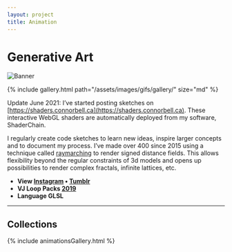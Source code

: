 ```yaml
---
layout: project
title: Animation
---
```


<head>
<link rel="stylesheet" href="/assets/css/lite-yt-embed.css">
</head>

# Generative Art

<!-- ![Banner]({{absolute_url}}/assets/images/gifs/banner.png) -->

<img
  srcset="/assets/images/gifs/banner_600w.png 600w, /assets/images/gifs/banner_800w.png 800w"
  sizes="(max-width: 600px) 600px, 
         800px"
  src="/assets/images/gifs/banner_800w.png"
  alt="Banner"
  class="w-full aspect-auto" />


{% include gallery.html path="/assets/images/gifs/gallery/" size="md" %}

Update June 2021: I’ve started posting sketches on [https://shaders.connorbell.ca](https://shaders.connorbell.ca). These interactive WebGL shaders are automatically deployed from my software, ShaderChain.

I regularly create code sketches to learn new ideas, inspire larger concepts and to document my process. I’ve made over 400 since 2015 using a technique called [raymarching](http://jamie-wong.com/2016/07/15/ray-marching-signed-distance-functions/) to render signed distance fields. This allows flexibility beyond the regular constraints of 3d models and opens up possibilities to render complex fractals, infinite lattices, etc.

* __View [Instagram](http://instagram.com/connrbell) • [Tumblr](http://connorbell.tumblr.com/)__
* __VJ Loop Packs [2019](https://drive.google.com/open?id=1cP5cYrRY_LGzbqHQ4OpWewOu_myBCMjF)__
* __Language GLSL__

___
## Collections

{% include animationsGallery.html %}

<script src="/assets/js/lightbox-gallery.js"></script>
